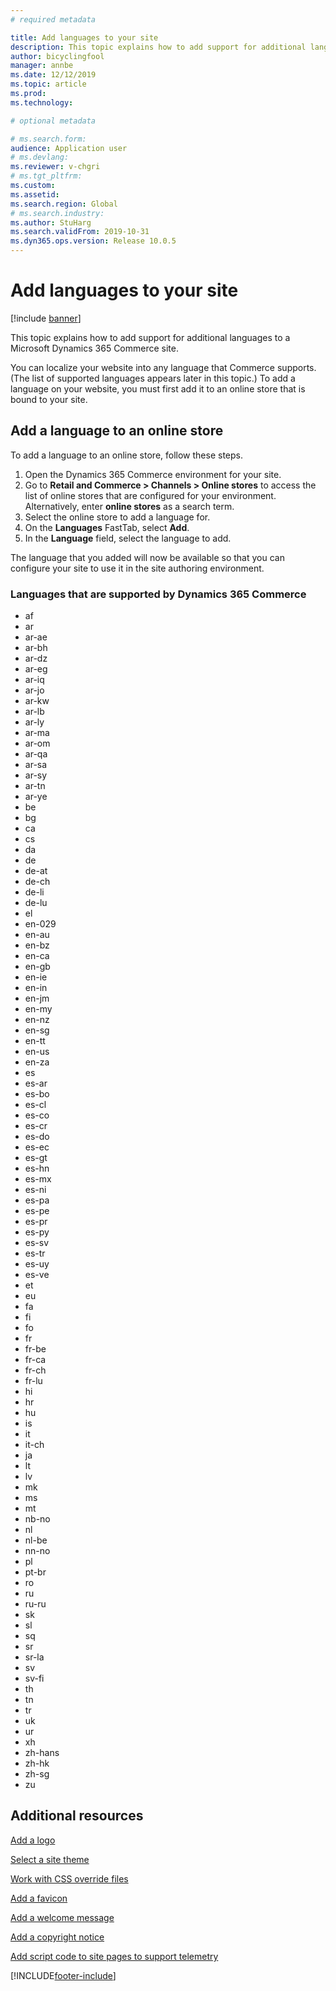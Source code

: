 ```yaml
---
# required metadata

title: Add languages to your site
description: This topic explains how to add support for additional languages to a Microsoft Dynamics 365 Commerce site.
author: bicyclingfool
manager: annbe
ms.date: 12/12/2019
ms.topic: article
ms.prod: 
ms.technology: 

# optional metadata

# ms.search.form: 
audience: Application user
# ms.devlang: 
ms.reviewer: v-chgri
# ms.tgt_pltfrm: 
ms.custom: 
ms.assetid: 
ms.search.region: Global
# ms.search.industry: 
ms.author: StuHarg
ms.search.validFrom: 2019-10-31
ms.dyn365.ops.version: Release 10.0.5
---
```

# Add languages to your site

[!include [banner](includes/banner.md)]

This topic explains how to add support for additional languages to a Microsoft Dynamics 365 Commerce site.

You can localize your website into any language that Commerce supports. (The list of supported languages appears later in this topic.) To add a language on your website, you must first add it to an online store that is bound to your site.

## Add a language to an online store

To add a language to an online store, follow these steps.

1. Open the Dynamics 365 Commerce environment for your site.
1. Go to **Retail and Commerce \> Channels \> Online stores** to access the list of online stores that are configured for your environment. Alternatively, enter **online stores** as a search term.
1. Select the online store to add a language for.
1. On the **Languages** FastTab, select **Add**.
1. In the **Language** field, select the language to add.

The language that you added will now be available so that you can configure your site to use it in the site authoring environment.

### Languages that are supported by Dynamics 365 Commerce

- af
- ar
- ar-ae
- ar-bh
- ar-dz
- ar-eg
- ar-iq
- ar-jo
- ar-kw
- ar-lb
- ar-ly
- ar-ma
- ar-om
- ar-qa
- ar-sa
- ar-sy
- ar-tn
- ar-ye
- be
- bg
- ca
- cs
- da
- de
- de-at
- de-ch
- de-li
- de-lu
- el
- en-029
- en-au
- en-bz
- en-ca
- en-gb
- en-ie
- en-in
- en-jm
- en-my
- en-nz
- en-sg
- en-tt
- en-us
- en-za
- es
- es-ar
- es-bo
- es-cl
- es-co
- es-cr
- es-do
- es-ec
- es-gt
- es-hn
- es-mx
- es-ni
- es-pa
- es-pe
- es-pr
- es-py
- es-sv
- es-tr
- es-uy
- es-ve
- et
- eu
- fa
- fi
- fo
- fr
- fr-be
- fr-ca
- fr-ch
- fr-lu
- hi
- hr
- hu
- is
- it
- it-ch
- ja
- lt
- lv
- mk
- ms
- mt
- nb-no
- nl
- nl-be
- nn-no
- pl
- pt-br
- ro
- ru
- ru-ru
- sk
- sl
- sq
- sr
- sr-la
- sv
- sv-fi
- th
- tn
- tr
- uk
- ur
- xh
- zh-hans
- zh-hk
- zh-sg
- zu

## Additional resources

[Add a logo](add-logo.md)

[Select a site theme](select-site-theme.md)

[Work with CSS override files](css-override-files.md)

[Add a favicon](add-favicon.md)

[Add a welcome message](add-welcome-message.md)

[Add a copyright notice](add-copyright-notice.md)

[Add script code to site pages to support telemetry](add-telemetry.md)


[!INCLUDE[footer-include](../includes/footer-banner.md)]
